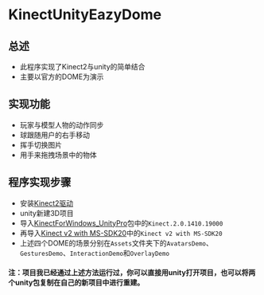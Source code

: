 KinectUnityEazyDome
===================================

总述
--------------------------------------

* 此程序实现了Kinect2与unity的简单结合
* 主要以官方的DOME为演示

实现功能
-------------------------------------

* 玩家与模型人物的动作同步
* 球跟随用户的右手移动
* 挥手切换图片
* 用手来拖拽场景中的物体

程序实现步骤
------------------------------------

* 安装[Kinect2驱动](https://www.microsoft.com/en-us/download/details.aspx?id=44561)
* unity新建3D项目
* 导入[KinectForWindows_UnityPro](https://github.com/TastSong/KinectUnityEazyDome/tree/master/MyKinectUnityTest/KinectForWindows_UnityPro_2.0.1410)包中的`Kinect.2.0.1410.19000`
* 再导入[Kinect v2 with MS-SDK20](https://github.com/TastSong/KinectUnityEazyDome/tree/master/MyKinectUnityTest/Kinect%20v2%20with%20MS-SDK20)中的`Kinect v2 with MS-SDK20`
* 上述四个DOME的场景分别在`Assets`文件夹下的`AvatarsDemo`、`GesturesDemo`、`InteractionDemo`和`OverlayDemo`

#### 注：项目我已经通过上述方法运行过，你可以直接用unity打开项目，也可以将两个unity包复制在自己的新项目中进行重建。
